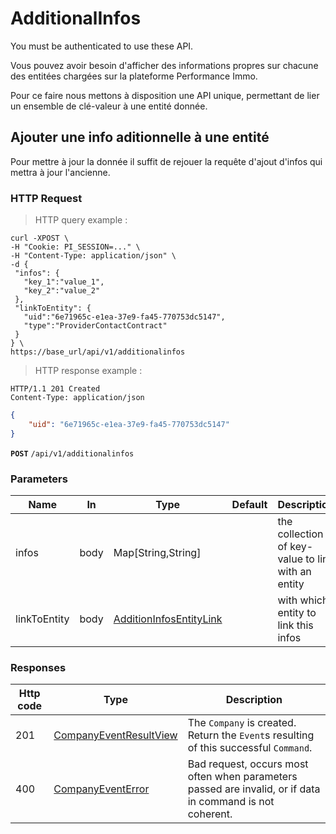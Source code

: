 # AdditionalInfos

<aside class="warning">
	You must be authenticated to use these API.
</aside>

Vous pouvez avoir besoin d'afficher des informations propres sur chacune des entitées 
chargées sur la plateforme Performance Immo.

Pour ce faire nous mettons à disposition une API unique, permettant de lier un ensemble de clé-valeur
à une entité donnée.

## Ajouter une info aditionnelle à une entité

Pour mettre à jour la donnée il suffit de rejouer la requête d'ajout d'infos qui mettra à jour l'ancienne.

### HTTP Request

> HTTP query example :

```shell
curl -XPOST \                                                                                                        
-H "Cookie: PI_SESSION=..." \
-H "Content-Type: application/json" \
-d {
 "infos": {
   "key_1":"value_1",
   "key_2":"value_2"
 },
 "linkToEntity": {
   "uid":"6e71965c-e1ea-37e9-fa45-770753dc5147",
   "type":"ProviderContactContract"
 }
} \
https://base_url/api/v1/additionalinfos
```

> HTTP response example :

```http
HTTP/1.1 201 Created
Content-Type: application/json
```
```json
{
	"uid": "6e71965c-e1ea-37e9-fa45-770753dc5147"	
}	
```

**`POST`** `/api/v1/additionalinfos`

### Parameters

Name            | In    | Type                                         | Default   | Description
--------------- | ------| ---------------------------------------------| ----------| -------------
infos           | body  | Map[String,String]                           |           | the collection of key-value to link with an entity
linkToEntity    | body  | [AdditionInfosEntityLink](#additioninfosentitylink) |           | with which entity to link this infos


### Responses

Http code | Type                                        | Description
----------| --------------------------------------------| ----------------------------
201       | [CompanyEventResultView](#companyeventresultview) | The `Company` is created. Return the `Event`s resulting of this successful `Command`.
400       | [CompanyEventError](#companyeventerror)     | Bad request, occurs most often when parameters passed are invalid, or if data in command is not coherent.
